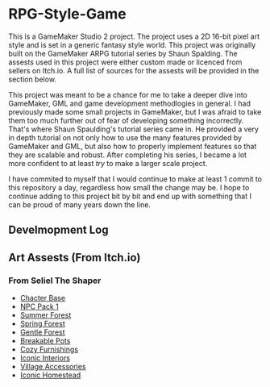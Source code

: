 # RPG-Style-Game
This is a GameMaker Studio 2 project. The project uses a 2D 16-bit pixel art style and is set in a generic fantasy style world. This project was originally built on the GameMaker ARPG tutorial series by Shaun Spalding. The assests used in this project were either custom made or licenced from sellers on Itch.io. A full list of sources for the assests will be provided in the section below.

This project was meant to be a chance for me to take a deeper dive into GameMaker, GML and game development methodlogies in general. I had previously made some small projects in GameMaker, but I was afraid to take them too much further out of fear of developing something incorrectly. That's where Shaun Spaulding's tutorial series came in. He provided a very in depth tutorial on not only how to use the many features provided by GameMaker and GML, but also how to properly implement features so that they are scalable and robust. After completing his series, I became a lot more confident to at least <i>try</i> to make a larger scale project.

I have commited to myself that I would continue to make at least 1 commit to this repository a day, regardless how small the change may be. I hope to continue adding to this project bit by bit and end up with something that I can be proud of many years down the line.
## Develmopment Log

## Art Assests (From Itch.io)

### From Seliel The Shaper
- <a href="https://seliel-the-shaper.itch.io/character-base">Chacter Base</a>
- <a href="https://seliel-the-shaper.itch.io/npc-pack">NPC Pack 1</a>
- <a href="https://seliel-the-shaper.itch.io/summer-forest">Summer Forest</a>
- <a href="https://seliel-the-shaper.itch.io/spring-forest">Spring Forest</a>
- <a href="https://seliel-the-shaper.itch.io/gentle-forest">Gentle Forest</a>
- <a href="https://seliel-the-shaper.itch.io/breakable-pots">Breakable Pots</a>
- <a href="https://seliel-the-shaper.itch.io/cozy-furnishings">Cozy Furnishings</a>
- <a href="https://seliel-the-shaper.itch.io/iconic-interiors">Iconic Interiors</a>
- <a href="https://seliel-the-shaper.itch.io/villageaccessories">Village Accessories</a>
- <a href="https://seliel-the-shaper.itch.io/iconic-homestead">Iconic Homestead</a>